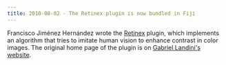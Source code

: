 ```yaml
---
title: 2010-08-02 - The Retinex plugin is now bundled in Fiji
---
```


Francisco Jiménez Hernández wrote the [Retinex](/plugins/retinex) plugin, which implements an algorithm that tries to imitate human vision to enhance contrast in color images. The original home page of the plugin is on [Gabriel Landini's website](http://www.mecourse.com/landinig/software/retinex/retinex.html).


